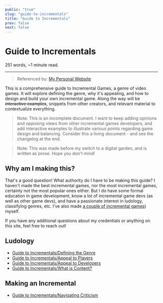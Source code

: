 ```yaml
---
public: "true"
slug: "guide-to-incrementals"
title: "Guide to Incrementals"
prev: false
next: false
---
```

<script setup>
import { data } from '../../git.data.ts';
import { useData } from 'vitepress';
const pageData = useData();
</script>
<h1 class="p-name">Guide to Incrementals</h1>
<p>251 words, ~1 minute read. <span v-html="data[`site/${pageData.page.value.relativePath}`]" /></p>
<hr/>

> Referenced by: [My Personal Website](/garden/my-personal-website/index.md)

This is a comprehensive guide to Incremental Games, a genre of video games. It will explore defining the genre, why it's appealing, and how to design and build your own incremental game. Along the way will be ~~interactive examples~~, snippets from other creators, and relevant material to contextualize everything.

> Note: This is an incomplete document. I want to keep adding opinions and opposing views from other incremental games developers, and add interactive examples to illustrate various points regarding game design and balancing. Consider this a living document - and see the changelog at the end.

> Note: This was made before my switch to a digital garden, and is written as prose.  Hope you don't mind!

## Why am I making this?

That's a good question! What authority do I have to be making this guide? I haven't made the best incremental games, nor the most incremental games, certainly not the most popular ones either. But I do have some formal education in game development, know a lot of incremental game devs (as well as other game devs), and have a passionate interest in ludology, classifying genres, etc. I've also made [a couple of incremental games](/garden/my-projects/index.md)) myself.

If you have any additional questions about my credentials or anything on this site, feel free to reach out!

## Ludology
- [Guide to Incrementals/Defining the Genre](/garden/guide-to-incrementals/defining-the-genre/index.md)
- [Guide to Incrementals/Appeal to Players](/garden/guide-to-incrementals/appeal-to-players/index.md)
- [Guide to Incrementals/Appeal to Developers](/garden/guide-to-incrementals/appeal-to-developers/index.md)
- [Guide to Incrementals/What is Content?](/garden/guide-to-incrementals/what-is-content/index.md)

## Making an Incremental
- [Guide to Incrementals/Navigating Criticism](/garden/guide-to-incrementals/navigating-criticism/index.md)